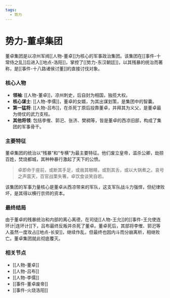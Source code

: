 ```yaml
---
tags:
  - 势力
---
```

# 势力-董卓集团

董卓集团是以凉州军阀[[人物-董卓]]为核心的军事政治集团。该集团在[[事件-十常侍之乱]]后进入[[地点-洛阳]]，掌控了[[势力-东汉朝廷]]，以其残暴的统治而著称，是[[事件-十八路诸侯讨董]]的直接讨伐对象。

### 核心人物

*   **领袖**: [[人物-董卓]]，凉州刺史，后自封为相国，独揽大权。
*   **核心谋士**: [[人物-李儒]]，董卓的女婿，为其出谋划策，是集团中的智囊。
*   **第一猛将**: [[人物-吕布]]，在杀死丁原后投靠董卓，并拜其为义父，是董卓最为倚仗的武力支柱。
*   **其他将领**: 包括李傕、郭汜、张济、樊稠等，皆是董卓的西凉旧部，构成了集团的军事骨干。

### 主要特征

董卓集团的统治以“残暴”和“专横”为最主要特征。他们废立皇帝，滥杀公卿，劫掠百姓，焚烧都城，其种种暴行激起了天下的公愤。

> 卓即命于座前，或断其手足，或凿其眼睛，或割其舌，或以大锅煮之。哀号之声震天，百官战栗失箸，卓饮食谈笑自若。

该集团的军事力量核心是董卓从西凉带来的军队，这支军队战斗力强悍，但纪律败坏，是其得以横行京师的资本。

### 最终结局

由于董卓的残暴统治和内部的离心离德，在司徒[[人物-王允]]的[[事件-王允使连环计|连环计]]下，吕布最终反叛并杀死了董卓。董卓死后，其部将李傕、郭汜等人虽然一度攻占[[地点-长安]]，继续作乱，但最终也因内斗而分崩离析，相继败亡。董卓集团就此彻底覆灭。

### 相关节点
- [[人物-董卓]]
- [[人物-吕布]]
- [[人物-李儒]]
- [[事件-董卓废帝]]
- [[事件-火烧洛阳]]
